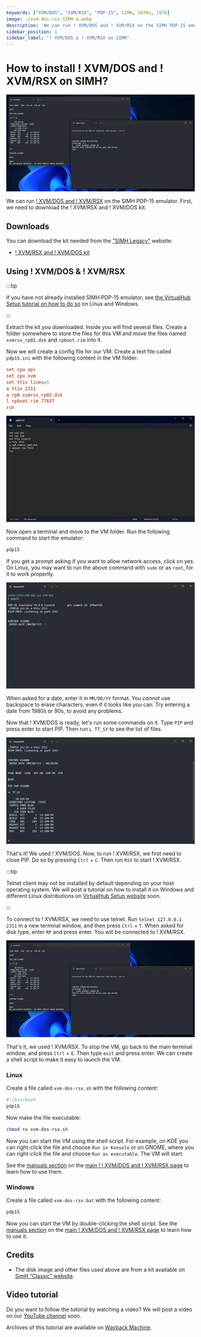 ```yaml
---
keywords: ["XVM/DOS", "XVM/RSX", "PDP-15", SIMH, 1970s, 1970]
image: ./xvm-dos-rsx-SIMH-4.webp
description: 'We can run ! XVM/DOS and ! XVM/RSX on the SIMH PDP-15 emulator. First, we need to download the ! XVM/RSX and ! XVM/DOS kit. You can download the kit needed from the "SIMH Legacy" website.'
sidebar_position: 1
sidebar_label: "! XVM/DOS & ! XVM/RSX on SIMH"
---
```


# How to install ! XVM/DOS and ! XVM/RSX on SIMH?

![SIMH PDP-15 emulator with ! XVM/RSX](./xvm-dos-rsx-SIMH-4.webp)

We can run [! XVM/DOS and ! XVM/RSX](/1970s/1976/xvm-dos-rsx) on the SIMH PDP-15 emulator. First, we need to download the ! XVM/RSX and ! XVM/DOS kit.

## Downloads

You can download the kit needed from the ["SIMH Legacy"](http://simh.trailing-edge.com/) website:

- [! XVM/RSX and ! XVM/DOS kit](http://simh.trailing-edge.com/kits/xvmrsx_simh_kit.zip)

## Using ! XVM/DOS & ! XVM/RSX

:::tip

If you have not already installed SIMH PDP-15 emulator, see [the VirtualHub Setup tutorial on how to do so](https://setup.virtualhub.eu.org/simh-pdp15/) on Linux and Windows.

:::

Extract the kit you downloaded. Inside you will find several files. Create a folder somewhere to store the files for this VM and move the files named `xvmrsx_rp02.dsk` and `rpboot.rim` into it.

Now we will create a config file for our VM. Create a text file called `pdp15.ini` with the following content in the VM folder:

```ini
set cpu api
set cpu xvm
set ttix lines=5
a ttix 2311
a rp0 xvmrsx_rp02.dsk
l rpboot.rim 77637
run
```

![pdp15.ini](./xvm-dos-rsx-SIMH-1.webp)

Now open a terminal and move to the VM folder. Run the following command to start the emulator:

```bash
pdp15
```

If you get a prompt asking if you want to allow network access, click on yes. On Linux, you may want to run the above command with `sudo` or as `root`, for it to work properlly.

![pdp15](./xvm-dos-rsx-SIMH-2.webp)

When asked for a date, enter it in `MM/DD/YY` format. You _cannot_ use backspace to erase characters, even if it looks like you can. Try entering a date from 1980s or 90s, to avoid any problems.

Now that ! XVM/DOS is ready, let's run some commands on it. Type `PIP` and press enter to start PIP. Then run `L TT_SY` to see the list of files.

![List of files in ! XVM/DOS](./xvm-dos-rsx-SIMH-3.webp)

That's it! We used ! XVM/DOS. Now, to run ! XVM/RSX, we first need to close PIP. Do so by pressing `Ctrl` + `C`. Then run `RSX` to start ! XVM/RSX.

:::tip

Telnet client may not be installed by default depending on your host operating system. We will post a tutorial on how to install it on Windows and different Linux distributions on [VirtualHub Setup website](https://screenshots.virtualhub.eu.org) soon.

:::

To connect to ! XVM/RSX, we need to use telnet. Run `telnet 127.0.0.1 2311` in a new terminal window, and then press `Ctrl` + `T`. When asked for disk type, enter `RP` and press enter. You will be connected to ! XVM/RSX.

![! XVM/RSX](./xvm-dos-rsx-SIMH-4.webp)

That's it, we used ! XVM/RSX. To stop the VM, go back to the main terminal window, and press `Ctrl` + `E`. Then type `exit` and press enter. We can create a shell script to make it easy to launch the VM.

### Linux

Create a file called `xvm-dos-rsx.sh` with the following content:

```bash
#!/bin/bash
pdp15
```

Now make the file executable:

```bash
chmod +x xvm-dos-rsx.sh
```

Now you can start the VM using the shell script. For example, on KDE you can right-click the file and choose `Run in Konsole` or on GNOME, where you can right-click the file and choose `Run as executable`. The VM will start.

See the [manuals section](/1970s/1976/xvm-dos-rsx/#manuals) on the [main ! ! XVM/DOS and ! XVM/RSX page](/1970s/1976/xvm-dos-rsx/) to learn how to use them.

### Windows

Create a file called `xvm-dos-rsx.bat` with the following content:

```bash
pdp15
```

Now you can start the VM by double-clicking the shell script. See the [manuals section](/1970s/1976/xvm-dos-rsx/#manuals) on the [main ! XVM/DOS and ! XVM/RSX page](/1970s/1976/xvm-dos-rsx/) to learn how to use it.

## Credits

- The disk image and other files used above are from a kit available on [SimH “Classic” website](http://simh.trailing-edge.com/).

## Video tutorial

Do you want to follow the tutorial by watching a video? We will post a video on our [YouTube channel](https://www.youtube.com/@virtua1hub) soon.

Archives of this tutorial are available on [Wayback Machine](https://web.archive.org/web/*/https://virtualhub.eu.org/1970s/1976/xvm-dos-rsx/simh/).
